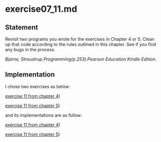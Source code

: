 # exercise07_11.md

## Statement

Revisit two programs you wrote for the exercises in Chapter 4 or 5.
Clean up that code according to the rules outlined in this chapter.
See if you find any bugs in the process.

_Bjarne, Stroustrup.Programming(p.253).Pearson Education.Kindle Edition._

## Implementation

I chose two exercises as below:

[exercise 11 from chapter
4](https://github.com/spero61/ppp2/blob/main/chapter04/exercise04_11.cpp))

[exercise 11 from chapter
5](https://github.com/spero61/ppp2/blob/main/chapter05/exercise05_11.cpp))

and its implementations are as follow:

[exercise 11 from chapter
4](https://github.com/spero61/ppp2/blob/main/chapter07/exercise07_11_of_04_11.cpp))

[exercise 11 from chapter
5](https://github.com/spero61/ppp2/blob/main/chapter07/exercise07_11_of_05_11.cpp))
